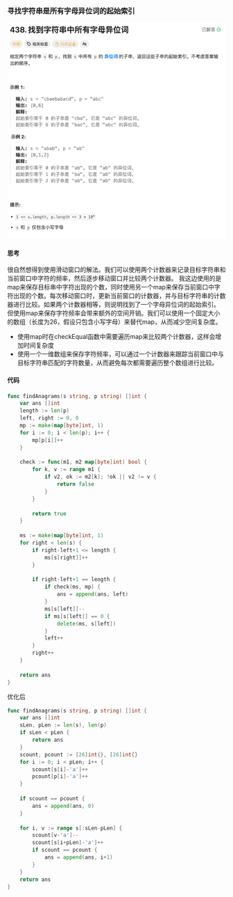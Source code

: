 ### 寻找字符串是所有字母异位词的起始索引

![寻找字符串是所有字母异位词的起始索引](../../../images/find_anagrams.png)

#### 思考
很自然想得到使用滑动窗口的解法。我们可以使用两个计数器来记录目标字符串和当前窗口中字符的频率，然后逐步移动窗口并比较两个计数器。
我这边使用的是map来保存目标串中字符出现的个数，同时使用另一个map来保存当前窗口中字符出现的个数。每次移动窗口时，更新当前窗口的计数器，并与目标字符串的计数器进行比较。如果两个计数器相等，则说明找到了一个字母异位词的起始索引。
但使用map来保存字符频率会带来额外的空间开销。我们可以使用一个固定大小的数组（长度为26，假设只包含小写字母）来替代map，从而减少空间复杂度。
- 使用map时在checkEqual函数中需要遍历map来比较两个计数器，这样会增加时间复杂度
- 使用一个一维数组来保存字符频率，可以通过一个计数器来跟踪当前窗口中与目标字符串匹配的字符数量，从而避免每次都需要遍历整个数组进行比较。

#### 代码
```go
func findAnagrams(s string, p string) []int {
	var ans []int
	length := len(p)
	left, right := 0, 0
	mp := make(map[byte]int, 1)
	for i := 0; i < len(p); i++ {
		mp[p[i]]++
	}

	check := func(m1, m2 map[byte]int) bool {
		for k, v := range m1 {
			if v2, ok := m2[k]; !ok || v2 != v {
				return false
			}
		}

		return true
	}

	ms := make(map[byte]int, 1)
	for right < len(s) {
		if right-left+1 <= length {
			ms[s[right]]++
		}

		if right-left+1 == length {
			if check(ms, mp) {
				ans = append(ans, left)
			}
			ms[s[left]]--
			if ms[s[left]] == 0 {
				delete(ms, s[left])
			}
			left++
		}
		right++
	}

	return ans
}
```
优化后
```go
func findAnagrams(s string, p string) []int {
	var ans []int
	sLen, pLen := len(s), len(p)
	if sLen < pLen {
		return ans
	}
	scount, pcount := [26]int{}, [26]int{}
	for i := 0; i < pLen; i++ {
		scount[s[i]-'a']++
		pcount[p[i]-'a']++
	}

	if scount == pcount {
		ans = append(ans, 0)
	}

	for i, v := range s[:sLen-pLen] {
		scount[v-'a']--
		scount[s[i+pLen]-'a']++
		if scount == pcount {
			ans = append(ans, i+1)
		}
	}
	return ans
}
```
